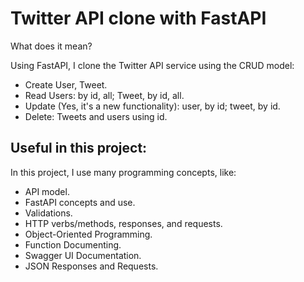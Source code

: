 # Twitter API clone with FastAPI

What does it mean?

Using FastAPI, I clone the Twitter API service using the CRUD model:

- Create User, Tweet.
- Read Users: by id, all; Tweet, by id, all.
- Update (Yes, it's a new functionality): user, by id; tweet, by id.
- Delete: Tweets and users using id.

## Useful in this project:

In this project, I use many programming concepts, like:
- API model.
- FastAPI concepts and use.
- Validations.
- HTTP verbs/methods, responses, and requests.
- Object-Oriented Programming.
- Function Documenting.
- Swagger UI Documentation.
- JSON Responses and Requests.
